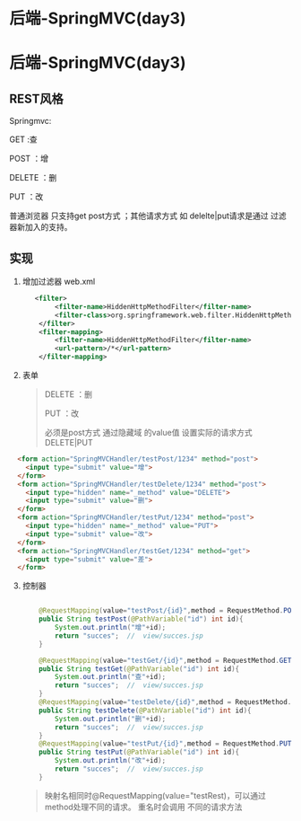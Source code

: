 # 后端-SpringMVC(day3)


# 后端-SpringMVC(day3)

## REST风格

Springmvc:  

GET  :查

POST  ：增

DELETE ：删

PUT ：改

普通浏览器 只支持get post方式 ；其他请求方式 如 delelte|put请求是通过 过滤器新加入的支持。

## 实现

1. 增加过滤器 web.xml

   ```xml
      <filter>
           <filter-name>HiddenHttpMethodFilter</filter-name>
           <filter-class>org.springframework.web.filter.HiddenHttpMethodFilter</filter-class>
       </filter>
       <filter-mapping>
           <filter-name>HiddenHttpMethodFilter</filter-name>
           <url-pattern>/*</url-pattern>
       </filter-mapping>
   ```

2. 表单 

   > DELETE ：删
   >
   > PUT ：改
   >
   > 必须是post方式
   > 通过隐藏域 的value值 设置实际的请求方式 DELETE|PUT

```html
  <form action="SpringMVCHandler/testPost/1234" method="post">
    <input type="submit" value="增">
  </form>
  <form action="SpringMVCHandler/testDelete/1234" method="post">
    <input type="hidden" name="_method" value="DELETE">
    <input type="submit" value="删">
  </form>
  <form action="SpringMVCHandler/testPut/1234" method="post">
    <input type="hidden" name="_method" value="PUT">
    <input type="submit" value="改">
  </form>
  <form action="SpringMVCHandler/testGet/1234" method="get">
    <input type="submit" value="差">
  </form>
```

3. 控制器

   ```java
   
       @RequestMapping(value="testPost/{id}",method = RequestMethod.POST)
       public String testPost(@PathVariable("id") int id){
           System.out.println("增"+id);
           return "succes";  //  view/succes.jsp
       }
   
       @RequestMapping(value="testGet/{id}",method = RequestMethod.GET)
       public String testGet(@PathVariable("id") int id){
           System.out.println("查"+id);
           return "succes";  //  view/succes.jsp
       }
       @RequestMapping(value="testDelete/{id}",method = RequestMethod.DELETE)
       public String testDelete(@PathVariable("id") int id){
           System.out.println("删"+id);
           return "succes";  //  view/succes.jsp
       }
       @RequestMapping(value="testPut/{id}",method = RequestMethod.PUT)
       public String testPut(@PathVariable("id") int id){
           System.out.println("改"+id);
           return "succes";  //  view/succes.jsp
       }
   ```

   > 映射名相同时@RequestMapping(value="testRest)，可以通过method处理不同的请求。 重名时会调用 不同的请求方法


